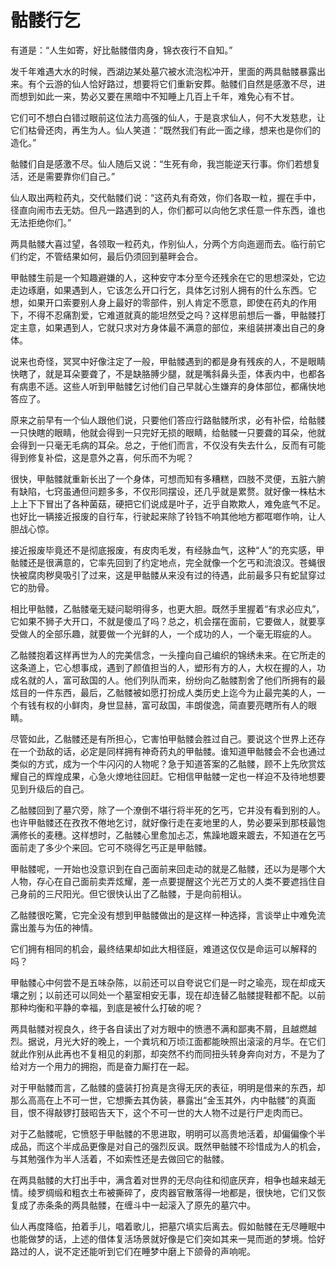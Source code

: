 # 骷髅行乞

有道是：“人生如寄，好比骷髅借肉身，锦衣夜行不自知。” 

发千年难遇大水的时候，西湖边某处墓穴被水流泡松冲开，里面的两具骷髅暴露出来。有个云游的仙人恰好路过，想要将它们重新安葬。骷髅们自然是感激不尽，进而想到如此一来，势必又要在黑暗中不知睡上几百上千年，难免心有不甘。 

它们可不想白白错过眼前这位法力高强的仙人，于是哀求仙人，何不大发慈悲，让它们枯骨还肉，再生为人。仙人笑道：“既然我们有此一面之缘，想来也是你们的造化。” 

骷髅们自是感激不尽。仙人随后又说：“生死有命，我岂能逆天行事。你们若想复活，还是需要靠你们自己。” 

仙人取出两粒药丸，交代骷髅们说：“这药丸有奇效，你们各取一粒，握在手中，径直向闹市去无妨。但凡一路遇到的人，你们都可以向他乞求任意一件东西，谁也无法拒绝你们。” 

两具骷髅大喜过望，各领取一粒药丸，作别仙人，分两个方向迤逦而去。临行前它们约定，不管结果如何，最后仍须回到墓畔会合。 

甲骷髅生前是一个知趣避嫌的人，这种安守本分至今还残余在它的思想深处，它边走边琢磨，如果遇到人，它该怎么开口行乞，具体乞讨别人拥有的什么东西。它想，如果开口索要别人身上最好的零部件，别人肯定不愿意，即使在药丸的作用下，不得不忍痛割爱，它难道就真的能坦然受之吗？这样思前想后一番，甲骷髅打定主意，如果遇到人，它就只求对方身体最不满意的部位，来组装拼凑出自己的身体。 

说来也奇怪，冥冥中好像注定了一般，甲骷髅遇到的都是身有残疾的人，不是眼睛快瞎了，就是耳朵要聋了，不是缺胳膊少腿，就是嘴斜鼻头歪，体表内中，也都各有病患不适。这些人听到甲骷髅乞讨他们自己早就心生嫌弃的身体部位，都痛快地答应了。 

原来之前早有一个仙人跟他们说，只要他们答应行路骷髅所求，必有补偿，给骷髅一只快瞎的眼睛，他就会得到一只完好无损的眼睛，给骷髅一只要聋的耳朵，他就会得到一只毫无毛病的耳朵。总之，于他们而言，不仅没有失去什么，反而有可能得到修复补偿，这是意外之喜，何乐而不为呢？ 

很快，甲骷髅就重新长出了一个身体，可想而知有多糟糕，四肢不灵便，五脏六腑有缺陷，七窍虽通但问题多多，不仅形同摆设，还几乎就是累赘。就好像一株枯木上上下下冒出了各种菌菇，硬把它们说成是叶子，近乎自欺欺人，难免底气不足。也好比一辆接近报废的自行车，行驶起来除了铃铛不响其他地方都哐啷作响，让人胆战心惊。 

接近报废毕竟还不是彻底报废，有皮肉毛发，有经脉血气，这种“人”的充实感，甲骷髅还是很满意的，它率先回到了约定地点，完全就像一个乞丐和流浪汉。苍蝇很快被腐肉秽臭吸引了过来，这是甲骷髅从来没有过的待遇，此前最多只有蛇鼠穿过它的肋骨。 

相比甲骷髅，乙骷髅毫无疑问聪明得多，也更大胆。既然手里握着“有求必应丸”，它如果不狮子大开口，不就是傻瓜了吗？总之，机会摆在面前，它要做人，就要享受做人的全部乐趣，就要做一个光鲜的人，一个成功的人，一个毫无瑕疵的人。 

乙骷髅抱着这样再世为人的完美信念，一头撞向自己编织的锦绣未来。在它所走的这条道上，它心想事成，遇到了颜值担当的人，塑形有方的人，大权在握的人，功成名就的人，富可敌国的人。他们列队而来，纷纷向乙骷髅割舍了他们所拥有的最炫目的一件东西，最后，乙骷髅被如愿打扮成人类历史上迄今为止最完美的人，一个有钱有权的小鲜肉，身世显赫，富可敌国，丰朗俊逸，简直要亮瞎所有人的眼睛。 

尽管如此，乙骷髅还是有所担心，它害怕甲骷髅会胜过自己。要说这个世界上还存在一个劲敌的话，必定是同样拥有神奇药丸的甲骷髅。谁知道甲骷髅会不会也通过类似的方式，成为一个牛闪闪的人物呢？急于知道答案的乙骷髅，顾不上先欣赏炫耀自己的辉煌成果，心急火燎地往回赶。它相信甲骷髅一定也一样迫不及待地想要见到升级后的自己。 

乙骷髅回到了墓穴旁，除了一个潦倒不堪行将半死的乞丐，它并没有看到别的人。也许甲骷髅还在孜孜不倦地乞讨，就好像行走在麦地里的人，势必要采到那枝最饱满修长的麦穗。这样想时，乙骷髅心里愈加忐忑，焦躁地踱来踱去，不知道在乞丐面前走了多少个来回。它可不晓得乞丐正是甲骷髅。 

甲骷髅呢，一开始也没意识到在自己面前来回走动的就是乙骷髅，还以为是哪个大人物，存心在自己面前卖弄炫耀，差一点要提醒这个光芒万丈的人类不要遮挡住自己身前的三尺阳光。但它很快认出了乙骷髅，于是向前相认。 

乙骷髅很吃驚，它完全没有想到甲骷髅做出的是这样一种选择，言谈举止中难免流露出羞与为伍的神情。 

它们拥有相同的机会，最终结果却如此大相径庭，难道这仅仅是命运可以解释的吗？ 

甲骷髅心中何尝不是五味杂陈，以前还可以自夸说它们是一时之瑜亮，现在却成天壤之别；以前还可以同处一个墓室相安无事，现在却连替乙骷髅提鞋都不配。以前那种均衡和平静的幸福，到底是被什么打破的呢？ 

两具骷髅对视良久，终于各自读出了对方眼中的愤懑不满和鄙夷不屑，且越燃越烈。据说，月光大好的晚上，一个粪坑和万顷江面都能映照出滚滚的月华。在它们就此作别从此再也不复相见的刹那，却突然不约而同扭头转身奔向对方，不是为了给对方一个用力的拥抱，而是奋力厮打在一起。 

对于甲骷髅而言，乙骷髅的盛装打扮真是贪得无厌的表征，明明是借来的东西，却那么高高在上不可一世，它想撕去其伪装，暴露出“金玉其外，内中骷髅”的真面目，恨不得敲锣打鼓昭告天下，这个不可一世的大人物不过是行尸走肉而已。 

对于乙骷髅呢，它愤怒于甲骷髅的不思进取，明明可以高贵地活着，却偏偏像个半成品，而这个半成品更像是对自己的强烈反讽。既然甲骷髅不珍惜成为人的机会，与其勉强作为半人活着，不如索性还是去做回它的骷髅。 

在两具骷髅的大打出手中，满含着对世界的无尽向往和彻底厌弃，相争也越来越无情。绫罗绸缎和粗衣土布被撕碎了，皮肉器官散落得一地都是，很快地，它们又恢复成了赤条条的两具骷髅，在缠斗中一起滚入了原先的墓穴中。 

仙人再度降临，拍着手儿，唱着歌儿，把墓穴填实后离去。假如骷髅在无尽睡眠中也能做梦的话，上述的借体复活场景就好像是它们突如其来一晃而逝的梦境。恰好路过的人，说不定还能听到它们在睡梦中磨上下颌骨的声响呢。